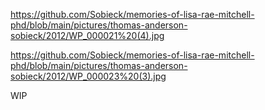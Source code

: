 https://github.com/Sobieck/memories-of-lisa-rae-mitchell-phd/blob/main/pictures/thomas-anderson-sobieck/2012/WP_000021%20(4).jpg

https://github.com/Sobieck/memories-of-lisa-rae-mitchell-phd/blob/main/pictures/thomas-anderson-sobieck/2012/WP_000023%20(3).jpg

WIP
